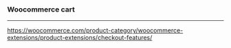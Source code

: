 ### Woocommerce cart
---
https://woocommerce.com/product-category/woocommerce-extensions/product-extensions/checkout-features/




```
```

```
```

```
```


